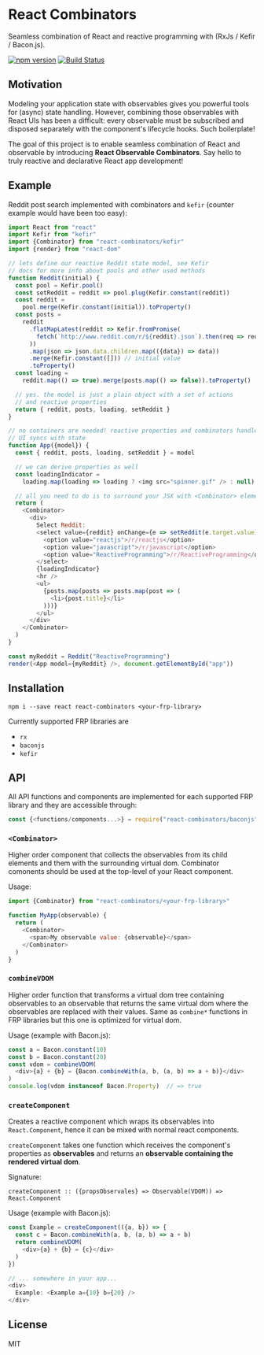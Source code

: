 # React Combinators

Seamless combination of React and reactive programming with (RxJs / Kefir / Bacon.js).

[![npm version](https://badge.fury.io/js/react-combinators.svg)](http://badge.fury.io/js/react-combinators)
[![Build Status](https://travis-ci.org/milankinen/react-combinators.svg)](https://travis-ci.org/milankinen/react-combinators)


## Motivation

Modeling your application state with observables gives you powerful tools for
(async) state handling. However, combining those observables with React UIs has been
a difficult: every observable must be subscribed and disposed separately with the 
component's lifecycle hooks. Such boilerplate!

The goal of this project is to enable seamless combination of React and observable 
by introducing **React Observable Combinators**.  Say hello to truly reactive and 
declarative React app development!

## Example

Reddit post search implemented with combinators and `kefir` (counter example
would have been too easy):

```javascript
import React from "react"
import Kefir from "kefir"
import {Combinator} from "react-combinators/kefir"
import {render} from "react-dom"

// lets define our reactive Reddit state model, see Kefir
// docs for more info about pools and other used methods
function Reddit(initial) {
  const pool = Kefir.pool()
  const setReddit = reddit => pool.plug(Kefir.constant(reddit))
  const reddit =
    pool.merge(Kefir.constant(initial)).toProperty()
  const posts =
    reddit
      .flatMapLatest(reddit => Kefir.fromPromise(
        fetch(`http://www.reddit.com/r/${reddit}.json`).then(req => req.json())
      ))
      .map(json => json.data.children.map(({data}) => data))
      .merge(Kefir.constant([])) // initial value
      .toProperty()
  const loading =
    reddit.map(() => true).merge(posts.map(() => false)).toProperty()

  // yes. the model is just a plain object with a set of actions
  // and reactive properties
  return { reddit, posts, loading, setReddit }
}

// no containers are needed! reactive properties and combinators handle that
// UI syncs with state
function App({model}) {
  const { reddit, posts, loading, setReddit } = model

  // we can derive properties as well
  const loadingIndicator =
    loading.map(loading => loading ? <img src="spinner.gif" /> : null)

  // all you need to do is to surround your JSX with <Combinator> element
  return (
    <Combinator>
      <div>
        Select Reddit:
        <select value={reddit} onChange={e => setReddit(e.target.value)}>
          <option value="reactjs">/r/reactjs</option>
          <option value="javascript">/r/javascript</option>
          <option value="ReactiveProgramming">/r/ReactiveProgramming</option>
        </select>
        {loadingIndicator}
        <hr />
        <ul>
          {posts.map(posts => posts.map(post => (
            <li>{post.title}</li>
          )))}
        </ul>
      </div>
    </Combinator>
  )
}

const myReddit = Reddit("ReactiveProgramming")
render(<App model={myReddit} />, document.getElementById("app"))
```

## Installation

    npm i --save react react-combinators <your-frp-library>

Currently supported FRP libraries are 

* `rx`
* `baconjs`
* `kefir` 


## API

All API functions and components are implemented for each supported FRP
library and they are accessible through:

```javascript
const {<functions/components...>} = require("react-combinators/baconjs")
```

### `<Combinator>`

Higher order component that collects the observables from its child elements
and them with the surrounding virtual dom. Combinator comonents should be 
used at the top-level of your React component.

Usage:

```javascript 
import {Combinator} from "react-combinators/<your-frp-library>"

function MyApp(observable) {
  return (
    <Combinator>
      <span>My observable value: {observable}</span>
    </Combinator>
  )
}
```

### `combineVDOM`

Higher order function that transforms a virtual dom tree containing observables 
to an observable that returns the same virtual dom where the observables are 
replaced with their values. Same as `combine*` functions in FRP libraries but
this one is optimized for virtual dom.

Usage (example with Bacon.js):

```javascript
const a = Bacon.constant(10)
const b = Bacon.constant(20)
const vdom = combineVDOM(
  <div>{a} + {b} = {Bacon.combineWith(a, b, (a, b) => a + b)}</div>
)
console.log(vdom instanceof Bacon.Property)  // => true
```

### `createComponent`

Creates a reactive component which wraps its observables into `React.Component`,
hence it can be mixed with normal react components.

`createComponent` takes one function which receives the component's properties
as **observables** and returns an **observable containing the rendered virtual
dom**.

Signature:

    createComponent :: ({propsObservales} => Observable(VDOM)) => React.Component

Usage (example with Bacon.js):

```javascript
const Example = createComponent(({a, b}) => {
  const c = Bacon.combineWith(a, b, (a, b) => a + b)
  return combineVDOM(
    <div>{a} + {b} = {c}</div>
  )
})

// ... somewhere in your app...
<div>
  Example: <Example a={10} b={20} />
</div>
```

## License

MIT
